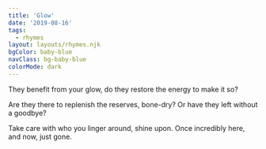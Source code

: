 ```yaml
---
title: 'Glow'
date: '2019-08-16'
tags:
  - rhymes
layout: layouts/rhymes.njk
bgColor: baby-blue
navClass: bg-baby-blue
colorMode: dark
---
```


They benefit from your glow,
do they restore the energy to make it so?

Are they there to replenish the reserves, bone-dry?
Or have they left without a goodbye?

Take care with who you linger around, shine upon.
Once incredibly here,
and now, just gone.
